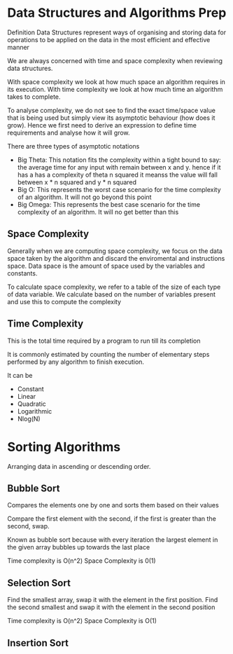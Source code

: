 # Data Structures and Algorithms Prep

Definition
Data Structures represent ways of organising and storing data for operations to be applied on the data in the most efficient and effective manner

We are always concerned with time and space complexity when reviewing data structures.

With space complexity we look at how much space an algorithm requires in its execution. With time complexity we look at how much time an algorithm takes to complete.

To analyse complexity, we do not see to find the exact time/space value that is being used but simply view its asymptotic behaviour (how does it grow). Hence we first need to derive an expression to define time requirements and analyse how it will grow.

There are three types of asymptotic notations
* Big Theta: This notation fits the complexity within a tight bound to say: the average time for any input with remain between x and y. hence if it has a has a complexity of theta n squared it meanss the value will fall between x * n squared and y *  n squared
* Big O: This represents the worst case scenario for the time complexity of an algorithm. It will not go beyond this point
* Big Omega: This represents the best case scenario for the time complexity of an algorithm. It will no get better than this

## Space Complexity
Generally when we are computing space complexity, we focus on the data space taken by the algorithm and discard the enviromental and instructions space. Data space is the amount of space used by the variables and constants. 

To calculate space complexity, we refer to a table of the size of each type of data variable.
We calculate based on the number of variables present and use this to compute the complexity

## Time Complexity
This is the total time required by a program to run till its completion

It is commonly estimated by counting the number of elementary steps performed by any algorithm to finish execution. 

It can be 
* Constant
* Linear
* Quadratic
* Logarithmic
* Nlog(N)

# Sorting Algorithms
Arranging data in ascending or descending order.

## Bubble Sort
Compares the elements one by one and sorts them based on their values

Compare the first element with the second, if the first is greater than the second, swap. 

Known as bubble sort because with every iteration the largest element in the given array bubbles up towards the last place

Time complexity is O(n^2)
Space Complexity  is 0(1)

## Selection Sort
Find the smallest array, swap it with the element in the first position. Find the second smallest and swap it with the element in the second position

Time complexity is O(n^2)
Space Complexity is O(1)

## Insertion Sort